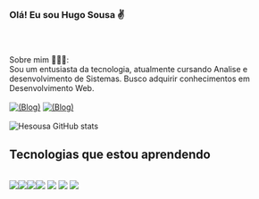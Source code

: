 ### Olá! Eu sou Hugo Sousa ✌️ <br /><br /><br />
Sobre mim 🧑🏻‍💻: <br />
Sou um entusiasta da tecnologia, atualmente cursando Analise e desenvolvimento
de Sistemas. Busco adquirir conhecimentos em Desenvolvimento Web. <br /><br />
[![(Blog)](https://img.shields.io/badge/LinkedIn-0077B5?style=for-the-badge&logo=linkedin&logoColor=white)](https://www.linkedin.com/in/hugo-sousa-91204a174/)
[![(Blog)](https://img.shields.io/badge/Instagram-E4405F?style=for-the-badge&logo=instagram&logoColor=white
)](https://www.instagram.com/hugoreis_s/)<br /><br />
![Hesousa GitHub
stats](https://github-readme-stats.vercel.app/api?username=hesousa&show_icons=true&theme=dark)
## Tecnologias que estou aprendendo

<div style="display: inline_block">
  <br />
  <img
    src="https://img.shields.io/badge/HTML5-E34F26?style=for-the-badge&logo=html5&logoColor=white"
  /><img
    src="https://img.shields.io/badge/CSS3-1572B6?style=for-the-badge&logo=css3&logoColor=white"
  /><img
    src="https://img.shields.io/badge/Sass-CC6699?style=for-the-badge&logo=sass&logoColor=white"
  /><img
    src="https://img.shields.io/badge/TypeScript-007ACC?style=for-the-badge&logo=typescript&logoColor=white"
  />
  <img
    src="https://img.shields.io/badge/Java-ED8B00?style=for-the-badge&logo=openjdk&logoColor=white"
  />
  <img
    src="https://img.shields.io/badge/Spring-6DB33F?style=for-the-badge&logo=spring&logoColor=white"
  />
  <img
    src="https://img.shields.io/badge/Node.js-43853D?style=for-the-badge&logo=node.js&logoColor=white"
  />
</div>
